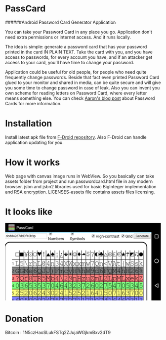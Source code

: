 PassCard
================

######Android Password Card Generator Application

You can take your Password Card in any place you go. Application don't need extra permissions or internet access.
And it runs locally.

The idea is simple: generate a password card that has your password printed in the card IN PLAIN TEXT. Take the card with you, and you have access to passwords, for every account you have, and if an attacker get access to your card, you'll have time to change your password.

Application could be useful for old people, for people who need quite frequently change passwords. Beside that fact even printed Password Card glued to your monitor and shared in media, can be quite secure and will give you some time to change password in case of leak. Also you can invent you own scheme for reading letters on Password Card, where every letter means something else. You can check [Aaron's blog post](https://pthree.org/2010/09/21/password-cards/) about Password Cards for more information.

# Installation
Install latest apk file from [F-Droid repository](https://f-droid.org/repository/browse/?fdfilter=Passcard&fdid=com.passcard ). Also F-Droid can handle application updating for you.

# How it works
Web page with canvas image runs in WebView. So you basically can take assets folder from project and run passwordcard.html file in any modern browser.
jsbn and jsbn2 libraries used for basic BigInteger implementation and RSA encryption. LICENSES-assets file contains assets files licensing.

# It looks like
![alt tag](https://raw.githubusercontent.com/cryptofuture/PassCard/master/passcard.png)

# Donation
Bitcoin : 1N5czHaoSLukFSTq2ZJujaWGjkmBxv2dT9